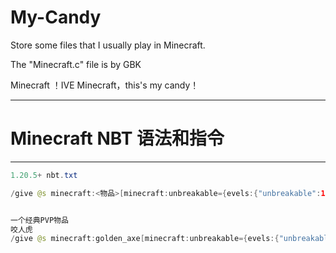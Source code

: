 # My-Candy
Store some files that I usually play in Minecraft.

The "Minecraft.c" file is by GBK

Minecraft ！IVE Minecraft，this's my candy！

------


# Minecraft NBT 语法和指令

------



```java
1.20.5+ nbt.txt

/give @s minecraft:<物品>[minecraft:unbreakable={evels:{"unbreakable":1b}},minecraft:enchantments={"<enchanting附魔ID>":<level等级>}] <数量>


一个经典PVP物品
咬人虎
/give @s minecraft:golden_axe[minecraft:unbreakable={evels:{"unbreakable":1b}},minecraft:enchantments={"sharpness":255}]



```




